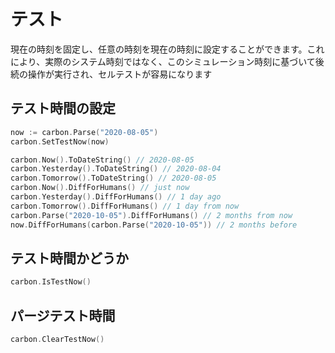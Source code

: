 # テスト
現在の時刻を固定し、任意の時刻を現在の時刻に設定することができます。これにより、実際のシステム時刻ではなく、このシミュレーション時刻に基づいて後続の操作が実行され、セルテストが容易になります

## テスト時間の設定
```go
now := carbon.Parse("2020-08-05")
carbon.SetTestNow(now)

carbon.Now().ToDateString() // 2020-08-05
carbon.Yesterday().ToDateString() // 2020-08-04
carbon.Tomorrow().ToDateString() // 2020-08-05
carbon.Now().DiffForHumans() // just now
carbon.Yesterday().DiffForHumans() // 1 day ago
carbon.Tomorrow().DiffForHumans() // 1 day from now
carbon.Parse("2020-10-05").DiffForHumans() // 2 months from now
now.DiffForHumans(carbon.Parse("2020-10-05")) // 2 months before
```

## テスト時間かどうか
```go
carbon.IsTestNow() 
```

## パージテスト時間
```go
carbon.ClearTestNow()
```